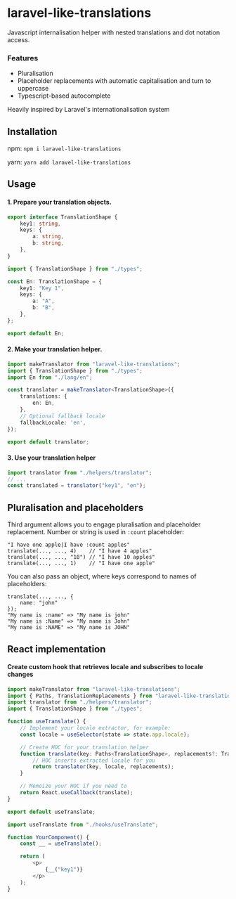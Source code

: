 # laravel-like-translations
Javascript internalisation helper with nested translations and dot notation access.

### Features
- Pluralisation
- Placeholder replacements with automatic capitalisation and turn to uppercase
- Typescript-based autocomplete

Heavily inspired by Laravel's internationalisation system

## Installation
npm: `npm i laravel-like-translations`

yarn: `yarn add laravel-like-translations`

## Usage

#### 1. Prepare your translation objects.

```typescript
export interface TranslationShape {
    key1: string,
    keys: {
        a: string,
        b: string,
    },
}
```
```typescript
import { TranslationShape } from "./types";

const En: TranslationShape = {
    key1: "Key 1",
    keys: {
        a: "A",
        b: "B",
    },
};

export default En;
```

#### 2. Make your translation helper.

```typescript
import makeTranslator from "laravel-like-translations";
import { TranslationShape } from "./types";
import En from "./lang/en";

const translator = makeTranslator<TranslationShape>({
    translations: {
        en: En,
    },
    // Optional fallback locale
    fallbackLocale: 'en',
});

export default translator;
```

#### 3. Use your translation helper

```typescript
import translator from "./helpers/translator";
// ...
const translated = translator("key1", "en");
```

## Pluralisation and placeholders
Third argument allows you to engage pluralisation and placeholder replacement.
Number or string is used in `:count` placeholder:
```
"I have one apple|I have :count apples"
translate(..., ..., 4)    // "I have 4 apples"
translate(..., ..., "10") // "I have 10 apples"
translate(..., ..., 1)    // "I have one apple"
```
You can also pass an object, where keys correspond to names of placeholders:
```
translate(..., ..., {
    name: "john"
});
"My name is :name" => "My name is john"
"My name is :Name" => "My name is John"
"My name is :NAME" => "My name is JOHN"
```

## React implementation

#### Create custom hook that retrieves locale and subscribes to locale changes
```typescript
import makeTranslator from "laravel-like-translations";
import { Paths, TranslationReplacements } from "laravel-like-translations/lib/types";
import translator from "./helpers/translator";
import { TranslationShape } from "./types";

function useTranslate() {
    // Implement your locale extractor, for example:
    const locale = useSelector(state => state.app.locale);

    // Create HOC for your translation helper
    function translate(key: Paths<TranslationShape>, replacements?: TranslationReplacements) {
        // HOC inserts extracted locale for you
        return translator(key, locale, replacements);
    }

    // Memoize your HOC if you need to
    return React.useCallback(translate);
}

export default useTranslate;
```

```typescript jsx
import useTranslate from "./hooks/useTranslate";

function YourComponent() {
    const __ = useTranslate();

    return (
        <p>
            {__("key1")}
        </p>
    );
}
```
